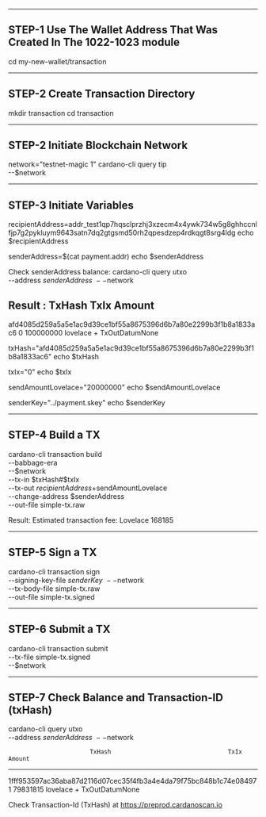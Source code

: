 ----------------------------------------------------------------------
STEP-1 Use The Wallet Address That Was Created In The 1022-1023 module
----------------------------------------------------------------------
cd my-new-wallet/transaction

-----------------------------------
STEP-2 Create Transaction Directory
-----------------------------------
mkdir transaction
cd transaction

----------------------------------
STEP-2 Initiate Blockchain Network
----------------------------------
network="testnet-magic 1"
cardano-cli query tip \
--$network

-------------------------
STEP-3 Initiate Variables
-------------------------
recipientAddress=addr_test1qp7hqsclprzhj3xzecm4x4ywk734w5g8ghhccnlfjp7g2pykluym9643satn7dq2gtgsmd50rh2qpesdzep4rdkqgt8srg4ldg
echo $recipientAddress

senderAddress=$(cat payment.addr)
echo $senderAddress

Check senderAddress balance:
cardano-cli query utxo \
--address $senderAddress \
--$network

Result :
                           TxHash                                 TxIx        Amount  
--------------------------------------------------------------------------------------
afd4085d259a5a5e1ac9d39ce1bf55a8675396d6b7a80e2299b3f1b8a1833ac6     0        100000000 lovelace + TxOutDatumNone

txHash="afd4085d259a5a5e1ac9d39ce1bf55a8675396d6b7a80e2299b3f1b8a1833ac6"
echo $txHash

txIx="0"
echo $txIx

sendAmountLovelace="20000000"
echo $sendAmountLovelace

senderKey="../payment.skey"
echo $senderKey

-----------------
STEP-4 Build a TX
-----------------
cardano-cli transaction build \
--babbage-era \
--$network \
--tx-in $txHash#$txIx \
--tx-out $recipientAddress+$sendAmountLovelace \
--change-address $senderAddress \
--out-file simple-tx.raw

Result:
Estimated transaction fee: Lovelace 168185

----------------
STEP-5 Sign a TX
----------------
cardano-cli transaction sign \
--signing-key-file $senderKey \
--$network \
--tx-body-file simple-tx.raw \
--out-file simple-tx.signed

------------------
STEP-6 Submit a TX
------------------
cardano-cli transaction submit \
--tx-file simple-tx.signed \
--$network

------------------------------------------------
STEP-7 Check Balance and Transaction-ID (txHash)
------------------------------------------------
cardano-cli query utxo \
--address $senderAddress \
--$network

                           TxHash                                 TxIx        Amount  
--------------------------------------------------------------------------------------
1fff953597ac36aba87d2116d07cec35f4fb3a4e4da79f75bc848b1c74e08497     1        79831815 lovelace + TxOutDatumNone

Check Transaction-Id (TxHash) at https://preprod.cardanoscan.io